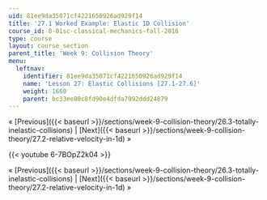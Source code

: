```yaml
---
uid: 81ee9da35071cf4221650926ad929f14
title: '27.1 Worked Example: Elastic 1D Collision'
course_id: 8-01sc-classical-mechanics-fall-2016
type: course
layout: course_section
parent_title: 'Week 9: Collision Theory'
menu:
  leftnav:
    identifier: 81ee9da35071cf4221650926ad929f14
    name: 'Lesson 27: Elastic Collisions [27.1-27.6]'
    weight: 1660
    parent: bc33ee80c8fd90e4dfda7092ddd24879
---
```


« [Previous]({{< baseurl >}}/sections/week-9-collision-theory/26.3-totally-inelastic-collisions) | [Next]({{< baseurl >}}/sections/week-9-collision-theory/27.2-relative-velocity-in-1d) »

{{< youtube 6-7BOpZ2k04 >}}

« [Previous]({{< baseurl >}}/sections/week-9-collision-theory/26.3-totally-inelastic-collisions) | [Next]({{< baseurl >}}/sections/week-9-collision-theory/27.2-relative-velocity-in-1d) »